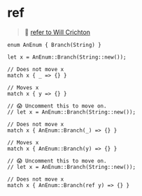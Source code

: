 # ref

> 🤔 [refer to Will Crichton](https://twitter.com/wcrichton/status/1597318042244915201)

```rust,editable
enum AnEnum { Branch(String) }

let x = AnEnum::Branch(String::new());

// Does not move x
match x { _ => {} }

// Moves x
match x { y => {} }

// 😱 Uncomment this to move on.
// let x = AnEnum::Branch(String::new());

// Does not move x
match x { AnEnum::Branch(_) => {} }

// Moves x
match x { AnEnum::Branch(y) => {} }

// 😱 Uncomment this to move on.
// let x = AnEnum::Branch(String::new());

// Does not move x
match x { AnEnum::Branch(ref y) => {} }
```
